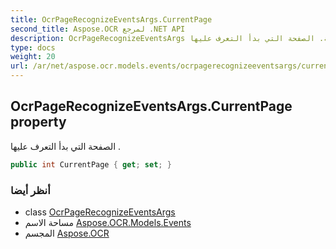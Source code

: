 ```yaml
---
title: OcrPageRecognizeEventsArgs.CurrentPage
second_title: Aspose.OCR لمرجع .NET API
description: OcrPageRecognizeEventsArgs ملكية. الصفحة التي بدأ التعرف عليها .
type: docs
weight: 20
url: /ar/net/aspose.ocr.models.events/ocrpagerecognizeeventsargs/currentpage/
---
```

## OcrPageRecognizeEventsArgs.CurrentPage property

الصفحة التي بدأ التعرف عليها .

```csharp
public int CurrentPage { get; set; }
```

### أنظر أيضا

* class [OcrPageRecognizeEventsArgs](../)
* مساحة الاسم [Aspose.OCR.Models.Events](../../ocrpagerecognizeeventsargs/)
* المجسم [Aspose.OCR](../../../)


